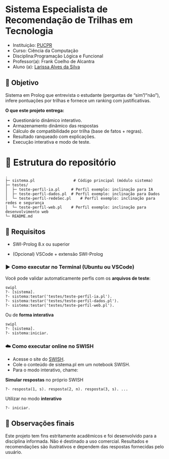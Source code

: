 # Sistema Especialista de Recomendação de Trilhas em Tecnologia

- Instituição: [PUCPR](https://www.pucpr.br/)
- Curso: Ciência da Computação
- Disciplina:Programação Lógica e Funcional
- Professor(a): Frank Coelho de Alcantra
- Aluno (a): [Larissa Alves da Silva](https://github.com/larissa04alves)

## 🎯 Objetivo

Sistema em Prolog que entrevista o estudante (perguntas de “sim”/“não”), infere pontuações por trilhas e fornece um ranking com justificativas.

**O que este projeto entrega:**

- Questionário dinâmico interativo.
- Armazenamento dinâmico das respostas
- Cálculo de compatibilidade por trilha (base de fatos + regras).
- Resultado ranqueado com explicações.
- Execução interativa e modo de teste.

# 📁 Estrutura do repositório

```
.
├─ sistema.pl                 # Código principal (módulo sistema)
├─ testes/
│  ├─ teste-perfil-ia.pl     # Perfil exemplo: inclinação para IA
│  ├─ teste-perfil-dados.pl  # Perfil exemplo: inclinação para Dados
│  └─ teste-perfil-redeSec.pl    # Perfil exemplo: inclinação para redes e segurança
│  └─ teste-perfil-web.pl    # Perfil exemplo: inclinação para desenvolvimento web
└─ README.md
```

## 🧰 Requisitos

- SWI-Prolog 8.x ou superior

- (Opcional) VSCode + extensão SWI-Prolog

### ▶️ Como executar no Terminal (Ubuntu ou VSCode)

Você pode validar automaticamente perfis com os **arquivos de teste**:

```
swipl
?- [sistema].
?- sistema:testar('testes/teste-perfil-ia.pl').
?- sistema:testar('testes/teste-perfil-dados.pl').
?- sistema:testar('testes/teste-perfil-web.pl').
```

Ou de **forma interativa**

```
swipl
?- [sistema].
?- sistema:iniciar.
```

### ☁️ Como executar online no SWISH

- Acesse o site do [SWISH](https://swish.swi-prolog.org/).
- Cole o conteúdo de sistema.pl em um notebook SWISH.
- Para o modo interativo, chame:

**Simular respostas** no próprio SWISH

```
?- resposta(1, s). resposta(2, n). resposta(3, s). ...
```

Utilizar no modo **interativo**

```
?- iniciar.
```

## 📜 Observações finais

Este projeto tem fins estritamente acadêmicos e foi desenvolvido para a disciplina informada. Não é destinado a uso comercial. Resultados e recomendações são ilustrativos e dependem das respostas fornecidas pelo usuário.
